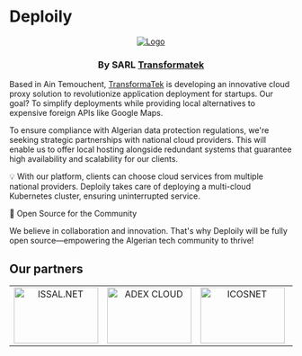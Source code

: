 # Deploily

<p align="center">
  <a href="https://deploily.cloud">
   <img src="https://console.deploily.cloud/_next/image?url=%2Fimages%2Flogo_name.png&w=1920&q=75" alt="Logo">
  </a>

  <h3 align="center">By SARL <a href="https://transformatek.dz">Transformatek</a></h3>
</p>

Based in Ain Temouchent, [TransformaTek](https://transformatek.dz) is developing an innovative cloud proxy solution to revolutionize application deployment for startups. Our goal? To simplify deployments while providing local alternatives to expensive foreign APIs like Google Maps.

To ensure compliance with Algerian data protection regulations, we're seeking strategic partnerships with national cloud providers. This will enable us to offer local hosting alongside redundant systems that guarantee high availability and scalability for our clients.

💡 With our platform, clients can choose cloud services from multiple national providers. Deploily takes care of deploying a multi-cloud Kubernetes cluster, ensuring uninterrupted service.

🎉 Open Source for the Community

We believe in collaboration and innovation. That's why Deploily will be fully open source—empowering the Algerian tech community to thrive!
## Our partners

<p align="center">

<table width="100%" border="0">
  <tr>
    <td align="center">
      <a href="https://issal.dz" target="_blank">
        <img src="https://deploily.cloud/images/issal_logo.png" alt="ISSAL.NET" width="150" height="100" />
      </a>
    </td>
    <td align="center">
      <a href="https://adexcloud.dz/" target="_blank">
        <img src="https://deploily.cloud/images/adex_logo.png" alt="ADEX CLOUD" width="150" height="100" />
      </a>
    </td>
    <td align="center">
      <a href="https://icosnet.com.dz/" target="_blank">
        <img src="https://deploily.cloud/images/icosnet_logo.png" alt="ICOSNET" width="150" height="100" />
      </a>
    </td>
    <td align="center">
      <a href="https://www.linkedin.com/company/central-test-agengy/" target="_blank">
        <img src="https://deploily.cloud/images/central-test-agency.jpeg" alt="CENTRAL TEST AGENCY" width="150" height="100" />
      </a>
    </td>
  </tr>
</table>

</p>

